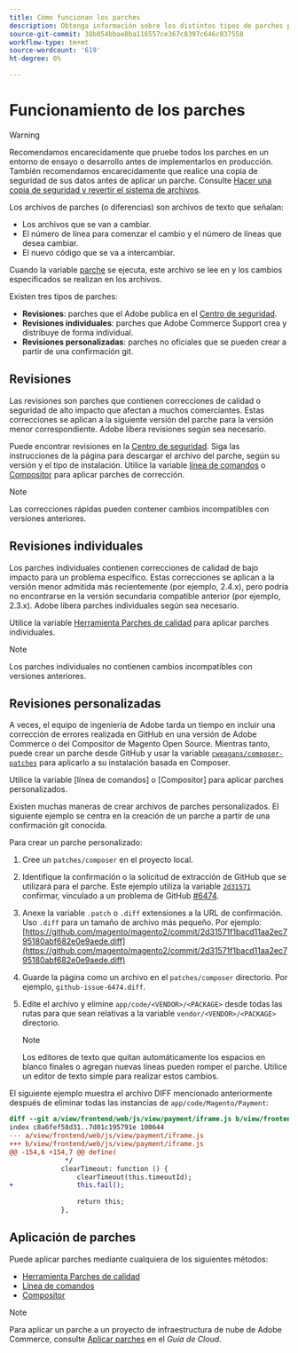 ```yaml
---
title: Cómo funcionan los parches
description: Obtenga información sobre los distintos tipos de parches para Adobe Commerce y Magento Open Source y cómo funcionan.
source-git-commit: 38b054bbae8ba116557ce367c8397c646c837558
workflow-type: tm+mt
source-wordcount: '619'
ht-degree: 0%

---
```



# Funcionamiento de los parches

>[!WARNING]
>
>Recomendamos encarecidamente que pruebe todos los parches en un entorno de ensayo o desarrollo antes de implementarlos en producción. También recomendamos encarecidamente que realice una copia de seguridad de sus datos antes de aplicar un parche. Consulte [Hacer una copia de seguridad y revertir el sistema de archivos](https://devdocs.magento.com/guides/v2.4/install-gde/install/cli/install-cli-backup.html).

Los archivos de parches (o diferencias) son archivos de texto que señalan:

- Los archivos que se van a cambiar.
- El número de línea para comenzar el cambio y el número de líneas que desea cambiar.
- El nuevo código que se va a intercambiar.

Cuando la variable [parche](https://en.wikipedia.org/wiki/Patch_(Unix)) se ejecuta, este archivo se lee en y los cambios especificados se realizan en los archivos.

Existen tres tipos de parches:

- **Revisiones**: parches que el Adobe publica en el [Centro de seguridad](https://magento.com/security/patches).
- **Revisiones individuales**: parches que Adobe Commerce Support crea y distribuye de forma individual.
- **Revisiones personalizadas**: parches no oficiales que se pueden crear a partir de una confirmación git.

## Revisiones

Las revisiones son parches que contienen correcciones de calidad o seguridad de alto impacto que afectan a muchos comerciantes. Estas correcciones se aplican a la siguiente versión del parche para la versión menor correspondiente. Adobe libera revisiones según sea necesario.

Puede encontrar revisiones en la [Centro de seguridad](https://magento.com/security/patches). Siga las instrucciones de la página para descargar el archivo del parche, según su versión y el tipo de instalación. Utilice la variable [línea de comandos](../patches/apply.md#) o [Compositor](../patches/apply.md) para aplicar parches de corrección.

>[!NOTE]
>
>Las correcciones rápidas pueden contener cambios incompatibles con versiones anteriores.

## Revisiones individuales

Los parches individuales contienen correcciones de calidad de bajo impacto para un problema específico. Estas correcciones se aplican a la versión menor admitida más recientemente (por ejemplo, 2.4.x), pero podría no encontrarse en la versión secundaria compatible anterior (por ejemplo, 2.3.x). Adobe libera parches individuales según sea necesario.

Utilice la variable [Herramienta Parches de calidad](https://devdocs.magento.com/quality-patches/tool.html) para aplicar parches individuales.

>[!NOTE]
>
>Los parches individuales no contienen cambios incompatibles con versiones anteriores.

## Revisiones personalizadas

A veces, el equipo de ingeniería de Adobe tarda un tiempo en incluir una corrección de errores realizada en GitHub en una versión de Adobe Commerce o del Compositor de Magento Open Source. Mientras tanto, puede crear un parche desde GitHub y usar la variable [`cweagans/composer-patches`](https://github.com/cweagans/composer-patches/) para aplicarlo a su instalación basada en Composer.

Utilice la variable [línea de comandos] o [Compositor] para aplicar parches personalizados.

Existen muchas maneras de crear archivos de parches personalizados. El siguiente ejemplo se centra en la creación de un parche a partir de una confirmación git conocida.

Para crear un parche personalizado:

1. Cree un `patches/composer` en el proyecto local.
1. Identifique la confirmación o la solicitud de extracción de GitHub que se utilizará para el parche. Este ejemplo utiliza la variable [`2d31571`](https://github.com/magento/magento2/commit/2d31571f1bacd11aa2ec795180abf682e0e9aede) confirmar, vinculado a un problema de GitHub [#6474](https://github.com/magento/magento2/issues/6474).
1. Anexe la variable `.patch` o `.diff` extensiones a la URL de confirmación. Uso `.diff` para un tamaño de archivo más pequeño. Por ejemplo: [https://github.com/magento/magento2/commit/2d31571f1bacd11aa2ec795180abf682e0e9aede.diff](https://github.com/magento/magento2/commit/2d31571f1bacd11aa2ec795180abf682e0e9aede.diff)
1. Guarde la página como un archivo en el `patches/composer` directorio. Por ejemplo, `github-issue-6474.diff`.
1. Edite el archivo y elimine `app/code/<VENDOR>/<PACKAGE>` desde todas las rutas para que sean relativas a la variable `vendor/<VENDOR>/<PACKAGE>` directorio.

   >[!NOTE]
   >
   >Los editores de texto que quitan automáticamente los espacios en blanco finales o agregan nuevas líneas pueden romper el parche. Utilice un editor de texto simple para realizar estos cambios.

El siguiente ejemplo muestra el archivo DIFF mencionado anteriormente después de eliminar todas las instancias de `app/code/Magento/Payment`:

```diff
diff --git a/view/frontend/web/js/view/payment/iframe.js b/view/frontend/web/js/view/payment/iframe.js
index c8a6fef58d31..7d01c195791e 100644
--- a/view/frontend/web/js/view/payment/iframe.js
+++ b/view/frontend/web/js/view/payment/iframe.js
@@ -154,6 +154,7 @@ define(
              */
             clearTimeout: function () {
                 clearTimeout(this.timeoutId);
+                this.fail();
 
                 return this;
             },
```

## Aplicación de parches

Puede aplicar parches mediante cualquiera de los siguientes métodos:

- [Herramienta Parches de calidad](https://devdocs.magento.com/quality-patches/tool.html)
- [Línea de comandos](../patches/apply.md#command-line)
- [Compositor](../patches/apply.md#composer)

>[!NOTE]
>
>Para aplicar un parche a un proyecto de infraestructura de nube de Adobe Commerce, consulte [Aplicar parches](https://devdocs.magento.com/cloud/project/project-patch.html) en el _Guía de Cloud_.
